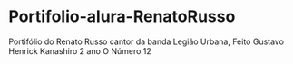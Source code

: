 # Portifolio-alura-RenatoRusso
Portifólio do Renato Russo cantor da banda Legião Urbana, Feito Gustavo Henrick Kanashiro 2 ano O Número 12
